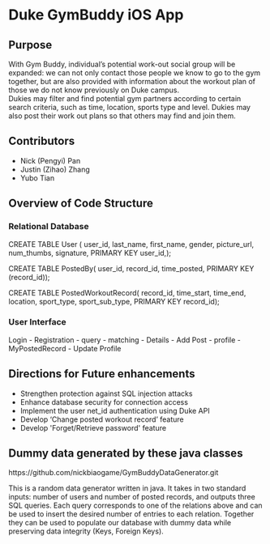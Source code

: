 <h1>Duke GymBuddy iOS App</h1>
<h2>Purpose</h2>
<p>
With Gym Buddy, individual’s potential work-out social group will be expanded: we can not only contact those people we know to go to the gym together, but are also provided with information about the workout plan of those we do not know previously on Duke campus.
<br>
Dukies may filter and find potential gym partners according to certain search criteria, such as time, location, sports type and level. Dukies may also post their work out plans so that others may find and join them. 
</p>
<h2>Contributors</h2>
<ul>
	<li>Nick (Pengyi) Pan</li>
	<li>Justin (Zihao) Zhang</li>
	<li>Yubo Tian</li>
</ul>
<h2>Overview of Code Structure</h2>
<h3>Relational Database</h3>
<p>
CREATE TABLE User (
user_id,  
last_name, 
first_name,  
gender, 
picture_url, 
num_thumbs, 
signature,
PRIMARY KEY user_id,);
</p>
<p>
CREATE TABLE PostedBy(
user_id,
record_id,
time_posted,
PRIMARY KEY (record_id));
</p>
<p>
CREATE TABLE PostedWorkoutRecord(
record_id,
time_start,
time_end,
location,
sport_type,
sport_sub_type,
PRIMARY KEY record_id);
</p>
<h3>User Interface</h3>
<p>
Login - Registration
      - query - matching - Details 
                         - Add Post   
              - profile  - MyPostedRecord
                         - Update Profile
</p>
<h2>Directions for Future enhancements</h2>
<ul>
	<li>Strengthen protection against SQL injection attacks</li>
	<li>Enhance database security for connection access</li>
	<li>Implement the user net_id authentication using Duke API</li>
	<li>Develop ‘Change posted workout record’ feature</li>
	<li>Develop 'Forget/Retrieve password' feature</li>
</ul>
<h2>Dummy data generated by these java classes</h2>
<p>
https://github.com/nickbiaogame/GymBuddyDataGenerator.git
</p>
<p>
This is a random data generator written in java. It takes in two standard inputs: number of users and number of posted records, and outputs three SQL queries. Each query corresponds to one of the relations above and can be used to insert the desired number of entries to each relation. Together they can be used to populate our database with dummy data while preserving data integrity (Keys, Foreign Keys).
</p>
